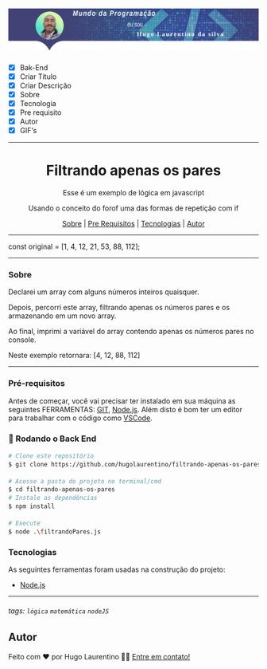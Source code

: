 <h1 align="center">
  <img alt="Logo" title="#Logo" src="./assets/logo-hugo.png" />
</h1>

- [x] Bak-End
- [x] Criar Título
- [x] Criar Descrição
- [x] Sobre
- [x] Tecnologia
- [x] Pre requisito
- [x] Autor
- [x] GIF‘s

---
<h1 align='center'>Filtrando apenas os pares</h1>

<p align='center'>Esse é um exemplo de lógica em javascript</p>
<p align='center'>
Usando o conceito do forof uma das formas de repetição com if  
</p>

<p align='center'>
 <a href='#sobre'>Sobre</a> |
 <a href='#pré-requisitos'>Pre Requisitos</a> |
 <a href='#tecnologias'>Tecnologias</a> |
 <a href='#autor'>Autor</a>
</p>

---
<!-- <h1 align='center'>
 <img alt='Readme' title='Readme' src='./assets/execucao.gif' />
</h1> -->
const original = [1, 4, 12, 21, 53, 88, 112];

---

### Sobre

  <p align= 'justify'>
  
Declarei um array com alguns números inteiros quaisquer.

Depois, percorri este array, filtrando apenas os números pares e os armazenando em um novo array.

Ao final, imprimi a variável do array contendo apenas os números pares no console.

Neste exemplo retornara:
 [4, 12, 88, 112]
</p>

---

### Pré-requisitos

Antes de começar, você vai precisar ter instalado em sua máquina as seguintes FERRAMENTAS: [GIT](https://git-scm.com/), [Node.js](https://nodejs.org/en/download).
Além disto é bom ter um editor para trabalhar com o código como [VSCode](https://code.visualstudio.com/download).

### 🎲 Rodando o Back End

```bash
# Clone este repositório
$ git clone https://github.com/hugolaurentino/filtrando-apenas-os-pares.git

# Acesse a pasta do projeto no terminal/cmd
$ cd filtrando-apenas-os-pares
# Instale as dependências
$ npm install

# Execute 
$ node .\filtrandoPares.js

```
### Tecnologias

As seguintes ferramentas foram usadas na construção do projeto:

- [Node.js][nodejs]

---
###### tags: `lógica` `matemática` `nodeJS`
## Autor
Feito com ❤️ por Hugo Laurentino 👋🏽 [Entre em contato!](https://www.linkedin.com/in/hugo-laurentino-silva/)

[nodejs]: https://nodejs.org/
